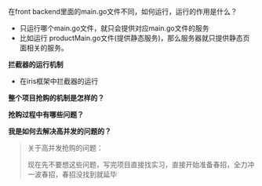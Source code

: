 



在front backend里面的main.go文件不同，如何运行，运行的作用是什么？

- 只运行哪个main.go文件，就只会提供对应main.go文件的服务
- 比如运行 productMain.go文件(提供静态服务)，那么服务器就只提供静态页面相关的服务。



**拦截器的运行机制**

- 在iris框架中拦截器的运行



**整个项目抢购的机制是怎样的？**

**抢购过程中有哪些问题？**

**我是如何去解决高并发的问题的？**

> 关于高并发抢购的问题：
>
> 现在先不要想这些问题，写完项目直接找实习，直接开始准备春招，全力冲一波春招，春招没找到就延毕
